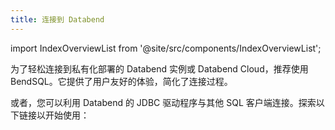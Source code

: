 ```yaml
---
title: 连接到 Databend
---
```


import IndexOverviewList from '@site/src/components/IndexOverviewList';

为了轻松连接到私有化部署的 Databend 实例或 Databend Cloud，推荐使用 BendSQL。它提供了用户友好的体验，简化了连接过程。

或者，您可以利用 Databend 的 JDBC 驱动程序与其他 SQL 客户端连接。探索以下链接以开始使用：

<IndexOverviewList />

